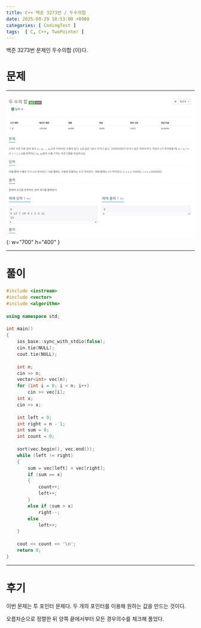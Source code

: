 ```yaml
---
title: C++ 백준 3273번 / 두수의합
date: 2025-09-29 10:53:00 +0900
categories: [ CodingTest ]  
tags:  [ C, C++, TwoPointer ]
---
```


백준 3273번 문제인 두수의합 (이)다.

# 문제   
---------------------------------------

![Desktop View](/assets/img/두수의합.png){: w="700" h="400" }

---------------------------------------

# 풀이

```c++
#include <iostream>
#include <vector>
#include <algorithm>

using namespace std;

int main()
{
	ios_base::sync_with_stdio(false);
	cin.tie(NULL);
	cout.tie(NULL);

	int n;
	cin >> n;
	vector<int> vec(n);
	for (int i = 0; i < n; i++)
		cin >> vec[i];
	int x;
	cin >> x;

	int left = 0;
	int right = n - 1;
	int sum = 0;
	int count = 0;

	sort(vec.begin(), vec.end());
	while (left != right)
	{
		sum = vec[left] + vec[right];
		if (sum == x)
		{
			count++;
			left++;
		}
		else if (sum > x)
			right--;
		else
			left++;
	}

	cout << count << '\n';
	return 0;
}
```
---------------------------------------

# 후기

이번 문제는 투 포인터 문제다. 두 개의 포인터를 이용해 원하는 값을 만드는 것이다.

오름차순으로 정렬한 뒤 양쪽 끝에서부터 모든 경우의수를 체크해 풀었다.


